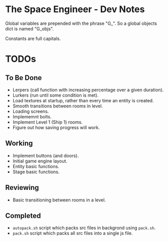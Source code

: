 # The Space Engineer - Dev Notes

Global variables are prepended with the phrase "G_". So a global objects dict is named "G_objs".

Constants are full capitals.

# TODOs

## To Be Done

- Lerpers (call function with increasing percentage over a given duration).
- Lurkers (run until some condition is met).
- Load textures at startup, rather than every time an entity is created.
- Smooth transitions between rooms in level.
- Loading screens.
- Implememnt bolts.
- Implement Level 1 (Ship 1) rooms.
- Figure out how saving progress will work.

## Working

- Implement buttons (and doors).
- Initial game engine layout.
- Entity basic functions.
- Stage basic functions.

## Reviewing

- Basic transitioning between rooms in a level.

## Completed

- `autopack.sh` script which packs src files in backgrond using `pack.sh`.
- `pack.sh` script which packs all src files into a single js file.
